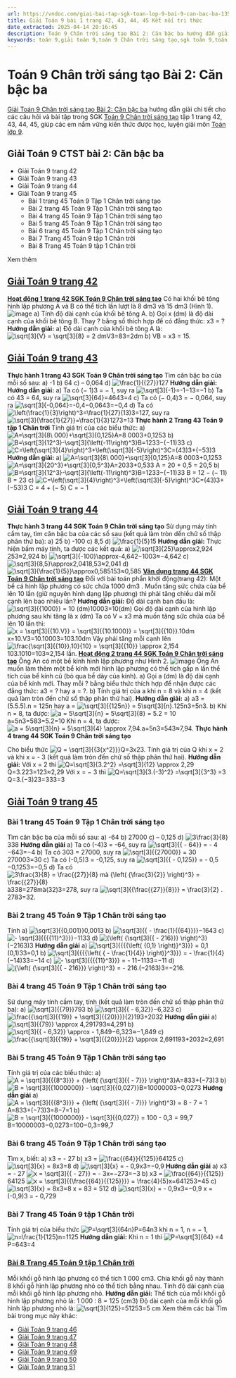 ```yaml
---
url: https://vndoc.com/giai-bai-tap-sgk-toan-lop-9-bai-9-can-bac-ba-135961
title: Giải Toán 9 bài 1 trang 42, 43, 44, 45 Kết nối tri thức
date_extracted: 2025-04-14 20:16:45
description: Toán 9 Chân trời sáng tạo Bài 2: Căn bậc ba hướng dẫn giải chi tiết các câu hỏi và bài tập trong SGK Toán 9 CTST tập 1.
keywords: toán 9,giải toán 9,toán 9 Chân trời sáng tạo,sgk toán 9,toán lớp 9,toán lớp 9 Chân trời sáng tạo,sgk toán 9 Chân trời sáng tạo,toán 9 ctst,giải sgk toán 9 Chân trời sáng tạo,toán 9 Chân trời sáng tạo tập 1,giải bài tập toán 9 Chân trời sáng tạo,Căn bậc ba,toán 9 Chân trời sáng tạo tập 1 trang 45,Căn bậc ba lớp 9,Căn bậc ba toán 9,toán 9 bài 2
---
```


# Toán 9 Chân trời sáng tạo Bài 2: Căn bậc ba
[Giải Toán 9 Chân trời sáng tạo Bài 2: Căn bậc ba](<https://vndoc.com/giai-bai-tap-sgk-toan-lop-9-bai-9-can-bac-ba-135961>) hướng dẫn giải chi tiết cho các câu hỏi và bài tập trong SGK [Toán 9 Chân trời sáng tạo](<https://vndoc.com/toan-9-chan-troi-sang-tao>) tập 1 trang 42, 43, 44, 45, giúp các em nắm vững kiến thức được học, luyện giải môn [Toán lớp 9](<https://vndoc.com/toan-lop9>).
## Giải Toán 9 CTST bài 2: Căn bậc ba
  * Giải Toán 9 trang 42
  * Giải Toán 9 trang 43
  * Giải Toán 9 trang 44
  * Giải Toán 9 trang 45
    * Bài 1 trang 45 Toán 9 Tập 1 Chân trời sáng tạo
    * Bài 2 trang 45 Toán 9 Tập 1 Chân trời sáng tạo
    * Bài 4 trang 45 Toán 9 Tập 1 Chân trời sáng tạo
    * Bài 5 trang 45 Toán 9 Tập 1 Chân trời sáng tạo
    * Bài 6 trang 45 Toán 9 Tập 1 Chân trời sáng tạo
    * Bài 7 Trang 45 Toán 9 tập 1 Chân trời
    * Bài 8 Trang 45 Toán 9 tập 1 Chân trời

Xem thêm
## [Giải Toán 9 trang 42](<https://vndoc.com/giai-toan-9-trang-42-tap-1-chan-troi-sang-tao-323603>)
[**Hoạt động 1 trang 42 SGK Toán 9 Chân trời sáng tạo**](<https://vndoc.com/hoat-dong-1-trang-42-sgk-toan-9-tap-1-chan-troi-sang-tao-329657>)
Có hai khối bê tông hình lập phương A và B có thể tích lần lượt là 8 dm3 và 15 dm3 \(Hình 1\).
![image](https://i.vdoc.vn/data/image/2024/07/04/638557000839411315.png)
a\) Tính độ dài cạnh của khối bê tông A.
b\) Gọi x \(dm\) là độ dài cạnh của khối bê tông B. Thay ? bằng số thích hợp để có đẳng thức: x3 = ?
**Hướng dẫn giải:**
a\) Độ dài cạnh của khối bê tông A là: ![\\sqrt\[3\]{V} = \\sqrt\[3\]{8} = 2 dm](https://i.vdoc.vn/data/image/blank.png)V3=83=2dm
b\) VB = x3 = 15.
## [Giải Toán 9 trang 43](<https://vndoc.com/giai-toan-9-trang-43-tap-1-chan-troi-sang-tao-323608>)
**Thực hành 1 trang 43 SGK Toán 9 Chân trời sáng tạo**
Tìm căn bậc ba của mỗi số sau:
a\) -1
b\) 64
c\) – 0,064
d\) ![\\frac{1}{{27}}](https://i.vdoc.vn/data/image/blank.png)127
**Hướng dẫn giải:**
**Hướng dẫn giải:**
a\) Ta có \(− 1\)3 = − 1, suy ra ![\\sqrt\[3\]{-1}=-1](https://i.vdoc.vn/data/image/blank.png)−13=−1
b\) Ta có 43 = 64, suy ra ![\\sqrt\[3\]{64}=4](https://i.vdoc.vn/data/image/blank.png)643=4
c\) Ta có \(− 0,4\)3 = − 0,064, suy ra ![\\sqrt\[3\]{-0,064}=-0,4](https://i.vdoc.vn/data/image/blank.png)−0,0643=−0,4
d\) Ta có ![\\left\(\\frac{1}{3}\\right\)^3=\\frac{1}{27}](https://i.vdoc.vn/data/image/blank.png)\(13\)3=127, suy ra ![\\sqrt\[3\]{\\frac{1}{27}}=\\frac{1}{3}](https://i.vdoc.vn/data/image/blank.png)1273=13
**Thực hành 2 Trang 43 Toán 9 tập 1 Chân trời**
Tính giá trị của các biểu thức:
a\) ![A=\\sqrt\[3\]{8\\ 000}+\\sqrt\[3\]{0,125}](https://i.vdoc.vn/data/image/blank.png)A=8 0003+0,1253
b\) ![B=\\sqrt\[3\]{12^3}-\\sqrt\[3\]{\\left\(-11\\right\)^3}](https://i.vdoc.vn/data/image/blank.png)B=1233−\(−11\)33
c\) ![C=\\left\(\\sqrt\[3\]{4}\\right\)^3+\\left\(\\sqrt\[3\]{-5}\\right\)^3](https://i.vdoc.vn/data/image/blank.png)C=\(43\)3+\(−53\)3
**Hướng dẫn giải:**
a\) ![A=\\sqrt\[3\]{8\\ 000}+\\sqrt\[3\]{0,125}](https://i.vdoc.vn/data/image/blank.png)A=8 0003+0,1253
![A=\\sqrt\[3\]{20^3}+\\sqrt\[3\]{0,5^3}](https://i.vdoc.vn/data/image/blank.png)A=2033+0,533
A = 20 + 0,5 = 20,5
b\) ![B=\\sqrt\[3\]{12^3}-\\sqrt\[3\]{\\left\(-11\\right\)^3}](https://i.vdoc.vn/data/image/blank.png)B=1233−\(−11\)33
B = 12 − \(− 11\)
B = 23
c\) ![C=\\left\(\\sqrt\[3\]{4}\\right\)^3+\\left\(\\sqrt\[3\]{-5}\\right\)^3](https://i.vdoc.vn/data/image/blank.png)C=\(43\)3+\(−53\)3
C = 4 + \(− 5\)
C = − 1
## [Giải Toán 9 trang 44](<https://vndoc.com/giai-toan-9-trang-44-tap-1-chan-troi-sang-tao-323617>)
**Thực hành 3 trang 44 SGK Toán 9 Chân trời sáng tạo**
Sử dụng máy tính cầm tay, tìm căn bậc ba của các số sau \(kết quả làm tròn dến chữ số thập phân thứ ba\):
a\) 25
b\) -100
c\) 8,5
d\) ![\\frac{1}{5}](https://i.vdoc.vn/data/image/blank.png)15
**Hướng dẫn giải:**
Thực hiện bấm máy tính, ta được các kết quả:
a\) ![\\sqrt\[3\]{25}\\approx2,924](https://i.vdoc.vn/data/image/blank.png)253≈2,924
b\) ![\\sqrt\[3\]{-100}\\approx-4,642](https://i.vdoc.vn/data/image/blank.png)−1003≈−4,642
c\) ![\\sqrt\[3\]{8,5}\\approx2,041](https://i.vdoc.vn/data/image/blank.png)8,53≈2,041
d\) ![\\sqrt\[3\]{\\frac{1}{5}}\\approx0,585](https://i.vdoc.vn/data/image/blank.png)153≈0,585
[**Vận dụng trang 44 SGK Toán 9 Chân trời sáng tạo**](<https://vndoc.com/mot-be-ca-hinh-lap-phuong-co-suc-chua-1000-dm3-muon-tang-suc-chua-cua-be-len-10-lan-329658>)
Đối với bài toán phần khởi động\(trang 42\): Một bể cá hình lập phương có sức chứa 1000 dm3 . Muốn tăng sức chứa của bể lên 10 lần \(giữ nguyên hình dạng lập phương\) thì phải tăng chiều dài mỗi cạnh lên bao nhiêu lần?
**Hướng dẫn giải:**
Độ dài cạnh ban đầu là: ![\\sqrt\[3\]{{1000}} = 10 \(dm\)](https://i.vdoc.vn/data/image/blank.png)10003=10\(dm\)
Gọi độ dài cạnh của hình lập phương sau khi tăng là x \(dm\)
Ta có V = x3 mà muốn tăng sức chứa của bể lên 10 lần thì:
![x = \\sqrt\[3\]{{10.V}} = \\sqrt\[3\]{{10.1000}} = \\sqrt\[3\]{{10}}.10dm](https://i.vdoc.vn/data/image/blank.png)x=10.V3=10.10003=103.10dm
Vậy phải tăng mỗi cạnh lên ![\\frac{\\sqrt\[3\]{{10}}.10}{10} = \\sqrt\[3\]{{10}} \\approx 2,154](https://i.vdoc.vn/data/image/blank.png)103.1010=103≈2,154 lần.
[**Hoạt động 2 trang 44 SGK Toán 9 Chân trời sáng tạo**](<https://vndoc.com/hoat-dong-2-trang-44-sgk-toan-9-chan-troi-sang-tao-329661>)
Ông An có một bể kính hình lập phương như Hình 2.
![image](https://i.vdoc.vn/data/image/2024/10/08/1-43.png)
Ông An muốn làm thêm một bể kính mới hình lập phương có thể tích gấp n lần thể tích của bể kính cũ \(bỏ qua bề dày của kính\).
a\) Gọi a \(dm\) là độ dài cạnh của bể kính mới. Thay mỗi ? bằng biểu thức thích hợp để nhận được các đẳng thức:
a3 = ? hay a = ?.
b\) Tính giá trị của a khi n = 8 và khi n = 4 \(kết quả làm tròn đến chữ số thập phân thứ hai\).
**Hướng dẫn giải:**
a\) a3 = \(5.5.5\).n = 125n hay a = ![\\sqrt\[3\]{{125n}} = 5\\sqrt\[3\]{n}.](https://i.vdoc.vn/data/image/blank.png)125n3=5n3.
b\) Khi n = 8, ta được: ![a = 5\\sqrt\[3\]{n} = 5\\sqrt\[3\]{8} = 5.2 = 10](https://i.vdoc.vn/data/image/blank.png)a=5n3=583=5.2=10
Khi n = 4, ta được: ![a = 5\\sqrt\[3\]{n} = 5\\sqrt\[3\]{4} \\approx 7,94.](https://i.vdoc.vn/data/image/blank.png)a=5n3=543≈7,94.
**Thực hành 4 trang 44 SGK Toán 9 Chân trời sáng tạo**  

Cho biểu thức ![Q = \\sqrt\[3\]{{3{x^2}}}](https://i.vdoc.vn/data/image/blank.png)Q=3x23. Tính giá trị của Q khi x = 2 và khi x = - 3 \(kết quả làm tròn đến chữ số thập phân thứ hai\).
**Hướng dẫn giải:**
Với x = 2 thì ![Q=\\sqrt\[3\]{3.2^2} =\\sqrt\[3\]{12} \\approx 2,29](https://i.vdoc.vn/data/image/blank.png)Q=3.223=123≈2,29
Với x = − 3 thì ![Q=\\sqrt\[3\]{3.\(-3\)^2} =\\sqrt\[3\]{3^3} =3](https://i.vdoc.vn/data/image/blank.png)Q=3.\(−3\)23=333=3
## [Giải Toán 9 trang 45](<https://vndoc.com/giai-toan-9-trang-45-tap-1-chan-troi-sang-tao-323626>)
### **Bài 1 trang 45 Toán 9 Tập 1 Chân trời sáng tạo**
Tìm căn bậc ba của mỗi số sau:
a\) -64
b\) 27000
c\) – 0,125
d\) ![3\\frac{3}{8}](https://i.vdoc.vn/data/image/blank.png)338
**Hướng dẫn giải**
a\) Ta có \(-4\)3 = -64, suy ra ![\\sqrt\[3\]{{ - 64}} = - 4](https://i.vdoc.vn/data/image/blank.png)−643=−4
b\) Ta có 303 = 27000, suy ra ![\\sqrt\[3\]{{27000}} = 30](https://i.vdoc.vn/data/image/blank.png)270003=30
c\) Ta có \(-0,5\)3 = -0,125, suy ra ![\\sqrt\[3\]{{ - 0,125}} = - 0,5](https://i.vdoc.vn/data/image/blank.png)−0,1253=−0,5
d\) Ta có ![3\\frac{3}{8} = \\frac{{27}}{8} mà {\\left\( {\\frac{3}{2}} \\right\)^3} = \\frac{{27}}{8}](https://i.vdoc.vn/data/image/blank.png)à338=278mà\(32\)3=278, suy ra ![\\sqrt\[3\]{{\\frac{{27}}{8}}} = \\frac{3}{2} .](https://i.vdoc.vn/data/image/blank.png)2783=32.
### **Bài 2 trang 45 Toán 9 Tập 1 Chân trời sáng tạo**
Tính
a\) ![\\sqrt\[3\]{{0,001}}](https://i.vdoc.vn/data/image/blank.png)0,0013
b\) ![\\sqrt\[3\]{{ - \\frac{1}{{64}}}}](https://i.vdoc.vn/data/image/blank.png)−1643
c\) ![- \\sqrt\[3\]{{{{11}^3}}}](https://i.vdoc.vn/data/image/blank.png)−1133
d\) ![{\\left\( {\\sqrt\[3\]{{ - 216}}} \\right\)^3}](https://i.vdoc.vn/data/image/blank.png)\(−2163\)3
**Hướng dẫn giải**
a\) ![\\sqrt\[3\]{{{{\\left\( {0,1} \\right\)}^3}}} = 0,1](https://i.vdoc.vn/data/image/blank.png)\(0,1\)33=0,1
b\) ![\\sqrt\[3\]{{{{\\left\( { - \\frac{1}{4}} \\right\)}^3}}} = - \\frac{1}{4}](https://i.vdoc.vn/data/image/blank.png)\(−14\)33=−14
c\) ![- \\sqrt\[3\]{{{{11}^3}}} = - 11](https://i.vdoc.vn/data/image/blank.png)−1133=−11
d\)![{\\left\( {\\sqrt\[3\]{{ - 216}}} \\right\)^3} = - 216.](https://i.vdoc.vn/data/image/blank.png)\(−2163\)3=−216.
### **Bài 4 trang 45 Toán 9 Tập 1 Chân trời sáng tạo**
Sử dụng máy tính cầm tay, tính \(kết quả làm tròn đến chữ số thập phân thứ ba\):
a\) ![\\sqrt\[3\]{{79}}](https://i.vdoc.vn/data/image/blank.png)793
b\) ![\\sqrt\[3\]{{ - 6,32}}](https://i.vdoc.vn/data/image/blank.png)−6,323
c\) ![\\frac{{\\sqrt\[3\]{{19}} + \\sqrt\[3\]{{20}}}}{2}](https://i.vdoc.vn/data/image/blank.png)193+2032
**Hướng dẫn giải**
a\) ![\\sqrt\[3\]{{79}} \\approx 4,291](https://i.vdoc.vn/data/image/blank.png)793≈4,291
b\) ![\\sqrt\[3\]{{ - 6,32}} \\approx - 1,849](https://i.vdoc.vn/data/image/blank.png)−6,323≈−1,849
c\) ![\\frac{{\\sqrt\[3\]{{19}} + \\sqrt\[3\]{{20}}}}{2} \\approx 2,691](https://i.vdoc.vn/data/image/blank.png)193+2032≈2,691
### **Bài 5 trang 45 Toán 9 Tập 1 Chân trời sáng tạo**
Tính giá trị của các biểu thức:
a\) ![A = \\sqrt\[3\]{{{8^3}}} + {\\left\( {\\sqrt\[3\]{{ - 7}}} \\right\)^3}](https://i.vdoc.vn/data/image/blank.png)A=833+\(−73\)3
b\) ![B = \\sqrt\[3\]{{1000000}} - \\sqrt\[3\]{{0,027}}](https://i.vdoc.vn/data/image/blank.png)B=10000003−0,0273
**Hướng dẫn giải**
a\) ![A = \\sqrt\[3\]{{{8^3}}} + {\\left\( {\\sqrt\[3\]{{ - 7}}} \\right\)^3} = 8 - 7 = 1](https://i.vdoc.vn/data/image/blank.png)A=833+\(−73\)3=8−7=1
b\) ![B = \\sqrt\[3\]{{1000000}} - \\sqrt\[3\]{{0,027}} = 100 - 0,3 = 99,7](https://i.vdoc.vn/data/image/blank.png)B=10000003−0,0273=100−0,3=99,7
### **Bài 6 trang 45 Toán 9 Tập 1 Chân trời sáng tạo**
Tìm x, biết:
a\) x3 = - 27
b\) x3 = ![\\frac{{64}}{{125}}](https://i.vdoc.vn/data/image/blank.png)64125
c\) ![\\sqrt\[3\]{x} = 8](https://i.vdoc.vn/data/image/blank.png)x3=8
d\) ![\\sqrt\[3\]{x} = - 0,9](https://i.vdoc.vn/data/image/blank.png)x3=−0,9
**Hướng dẫn giải**
a\) x3 = - 27
![x = \\sqrt\[3\]{{ - 27}} = - 3](https://i.vdoc.vn/data/image/blank.png)x=−273=−3
b\) x3 = ![\\frac{{64}}{{125}}](https://i.vdoc.vn/data/image/blank.png)64125
![x = \\sqrt\[3\]{{\\frac{{64}}{{125}}}} = \\frac{4}{5}](https://i.vdoc.vn/data/image/blank.png)x=641253=45
c\) ![\\sqrt\[3\]{x} = 8](https://i.vdoc.vn/data/image/blank.png)x3=8
x = 83 = 512
d\) ![\\sqrt\[3\]{x} = - 0,9](https://i.vdoc.vn/data/image/blank.png)x3=−0,9
x = \(-0,9\)3 = - 0,729
### **Bài 7 Trang 45 Toán 9 tập 1 Chân trời**
Tính giá trị của biểu thức ![P=\\sqrt\[3\]{64n}](https://i.vdoc.vn/data/image/blank.png)P=64n3 khi n = 1, n = − 1, ![n=\\frac{1}{125}](https://i.vdoc.vn/data/image/blank.png)n=1125
**Hướng dẫn giải:**
Khi n = 1 thì ![P=\\sqrt\[3\]{64} =4](https://i.vdoc.vn/data/image/blank.png)P=643=4
### [**Bài 8 Trang 45 Toán 9 tập 1 Chân trời**](<https://vndoc.com/bai-8-trang-45-sgk-toan-9-tap-1-chan-troi-sang-tao-329662>)
Mỗi khối gỗ hình lập phương có thể tích 1 000 cm3. Chia khối gỗ này thành 8 khối gỗ hình lập phương nhỏ có thể tích bằng nhau. Tính độ dài cạnh của mỗi khối gỗ hình lập phương nhỏ.
**Hướng dẫn giải:**
Thể tích của mỗi khối gỗ hình lập phương nhỏ là: 1 000 : 8 = 125 \(cm3\)
Độ dài cạnh của mỗi khối gỗ hình lập phương nhỏ là: ![\\sqrt\[3\]{125}=5](https://i.vdoc.vn/data/image/blank.png)1253=5 cm
Xem thêm các bài Tìm bài trong mục này khác:
  * [Giải Toán 9 trang 46](</giai-toan-9-trang-46-tap-1-chan-troi-sang-tao-323631>)
  * [Giải Toán 9 trang 47](</giai-toan-9-trang-47-tap-1-chan-troi-sang-tao-323635>)
  * [Giải Toán 9 trang 48](</giai-toan-9-trang-48-tap-1-chan-troi-sang-tao-323639>)
  * [Giải Toán 9 trang 49](</giai-toan-9-trang-49-tap-1-chan-troi-sang-tao-323648>)
  * [Giải Toán 9 trang 50](</giai-toan-9-trang-50-tap-1-chan-troi-sang-tao-323655>)
  * [Giải Toán 9 trang 51](</giai-toan-9-trang-51-tap-1-chan-troi-sang-tao-323739>)

